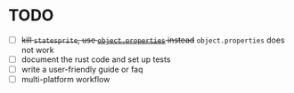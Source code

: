 # TODO

- [ ] ~~kill `statesprite`, use [`object.properties`](https://aseprite.org/api/properties#properties) instead~~ `object.properties` does not work
- [ ] document the rust code and set up tests
- [ ] write a user-friendly guide or faq
- [ ] multi-platform workflow
